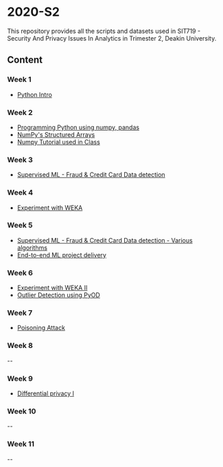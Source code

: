 # 2020-S2
This repository provides all the scripts and datasets used in SIT719 - Security And Privacy Issues In Analytics in Trimester 2, Deakin University.


## Content
### Week 1
- [Python Intro](https://github.com/SIT719/2020-S2/blob/master/SIT719_Prac01_Python_Intro.ipynb)
### Week 2
- [Programming Python using numpy, pandas](https://github.com/SIT719/2020-S2/blob/master/SIT719_Prac02_Task01_numpy_pandas_data_analytics.ipynb)
- [NumPy's Structured Arrays](https://github.com/SIT719/2020-S2/blob/master/SIT719_Prac02_Task02_optional_StructuredDataNumPy.ipynb)
- [Numpy Tutorial used in Class](https://github.com/adnandeakin/2020-S2/blob/master/SIT719_Week2_Class_Numpy_tutorial_v2.ipynb)
### Week 3
- [Supervised ML - Fraud & Credit Card Data detection](https://github.com/SIT719/2020-S2/blob/master/SIT719_Prac03_Task01_SupervisedML_fraudCreditCardData_detection.ipynb)
### Week 4
- [Experiment with WEKA](https://github.com/SIT719/2020-S2/blob/master/SIT719_Prac04_Task01_WEKA.ipynb)
### Week 5
- [Supervised ML - Fraud & Credit Card Data detection - Various algorithms](https://github.com/SIT719/2020-S2/blob/master/SIT719_Prac05_Task01_SupervisedML_fraudCreditCardData_detection_various_algorithms.ipynb)
- [End-to-end ML project delivery](https://github.com/SIT719/2020-S2/blob/master/SIT719_Prac05_Task02_HD_task_sample%20_done.ipynb)
### Week 6
- [Experiment with WEKA II](https://github.com/SIT719/2020-S2/blob/master/SIT719_Prac06_Task01_WEKA.ipynb)
- [Outlier Detection using PyOD](https://github.com/SIT719/2020-S2/blob/master/SIT719_Prac06_Task02_Optional_PyOD.ipynb)
### Week 7
- [Poisoning Attack](https://github.com/SIT719/2020-S2/blob/master/SIT719_Prac07_Task01_Poisoning_Attack.ipynb)
### Week 8
--
### Week 9
- [Differential privacy I](https://github.com/SIT719/2020-S2/blob/master/SIT719_Prac09_Task01_DP.ipynb)
### Week 10
--
### Week 11
--

